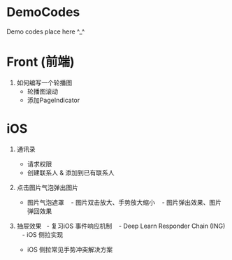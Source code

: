 # DemoCodes
Demo codes place here ^_^

# Front (前端)
1. 如何编写一个轮播图 	
	- 轮播图滚动
	- 添加PageIndicator 


# iOS 
1. 通讯录
 	- 请求权限
 	- 创建联系人 & 添加到已有联系人
 	
2. 点击图片气泡弹出图片
    - 图片气泡遮罩
    - 图片双击放大、手势放大缩小
    - 图片弹出效果、图片弹回效果
    
3. 抽屉效果
    - 复习iOS 事件响应机制 
    - Deep Learn Responder Chain (ING)
    - iOS 侧拉实现
    - iOS 侧拉常见手势冲突解决方案
    
 
